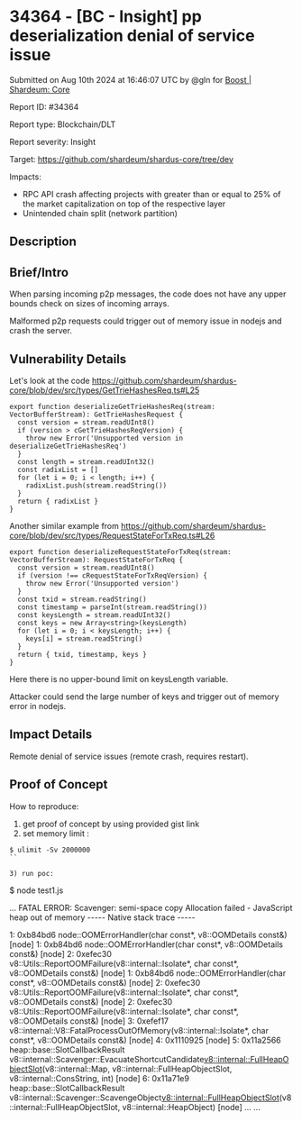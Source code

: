 # 34364 - \[BC - Insight] pp deserialization denial of service issue

Submitted on Aug 10th 2024 at 16:46:07 UTC by @gln for [Boost | Shardeum: Core](https://immunefi.com/bounty/shardeum-core-boost/)

Report ID: #34364

Report type: Blockchain/DLT

Report severity: Insight

Target: https://github.com/shardeum/shardus-core/tree/dev

Impacts:

* RPC API crash affecting projects with greater than or equal to 25% of the market capitalization on top of the respective layer
* Unintended chain split (network partition)

## Description

## Brief/Intro

When parsing incoming p2p messages, the code does not have any upper bounds check on sizes of incoming arrays.

Malformed p2p requests could trigger out of memory issue in nodejs and crash the server.

## Vulnerability Details

Let's look at the code https://github.com/shardeum/shardus-core/blob/dev/src/types/GetTrieHashesReq.ts#L25

```
export function deserializeGetTrieHashesReq(stream: VectorBufferStream): GetTrieHashesRequest {
  const version = stream.readUInt8()
  if (version > cGetTrieHashesReqVersion) {
    throw new Error('Unsupported version in deserializeGetTrieHashesReq')
  }
  const length = stream.readUInt32()
  const radixList = []
  for (let i = 0; i < length; i++) {
    radixList.push(stream.readString())
  }
  return { radixList }
}

```

Another similar example from https://github.com/shardeum/shardus-core/blob/dev/src/types/RequestStateForTxReq.ts#L26

```
export function deserializeRequestStateForTxReq(stream: VectorBufferStream): RequestStateForTxReq {
  const version = stream.readUInt8()
  if (version !== cRequestStateForTxReqVersion) {
    throw new Error('Unsupported version')
  }
  const txid = stream.readString()
  const timestamp = parseInt(stream.readString())
  const keysLength = stream.readUInt32()
  const keys = new Array<string>(keysLength)
  for (let i = 0; i < keysLength; i++) {
    keys[i] = stream.readString()
  }
  return { txid, timestamp, keys }
}
```

Here there is no upper-bound limit on keysLength variable.

Attacker could send the large number of keys and trigger out of memory error in nodejs.

## Impact Details

Remote denial of service issues (remote crash, requires restart).

## Proof of Concept

How to reproduce:

1. get proof of concept by using provided gist link
2. set memory limit :

```
$ ulimit -Sv 2000000
`` 

3) run poc:

```

$ node test1.js

... FATAL ERROR: Scavenger: semi-space copy Allocation failed - JavaScript heap out of memory ----- Native stack trace -----

1: 0xb84bd6 node::OOMErrorHandler(char const\*, v8::OOMDetails const&) \[node] 1: 0xb84bd6 node::OOMErrorHandler(char const\*, v8::OOMDetails const&) \[node] 2: 0xefec30 v8::Utils::ReportOOMFailure(v8::internal::Isolate\*, char const\*, v8::OOMDetails const&) \[node] 1: 0xb84bd6 node::OOMErrorHandler(char const\*, v8::OOMDetails const&) \[node] 2: 0xefec30 v8::Utils::ReportOOMFailure(v8::internal::Isolate\*, char const\*, v8::OOMDetails const&) \[node] 2: 0xefec30 v8::Utils::ReportOOMFailure(v8::internal::Isolate\*, char const\*, v8::OOMDetails const&) \[node] 3: 0xefef17 v8::internal::V8::FatalProcessOutOfMemory(v8::internal::Isolate\*, char const\*, v8::OOMDetails const&) \[node] 4: 0x1110925 \[node] 5: 0x11a2566 heap::base::SlotCallbackResult v8::internal::Scavenger::EvacuateShortcutCandidate[v8::internal::FullHeapObjectSlot](v8::internal::FullHeapObjectSlot)(v8::internal::Map, v8::internal::FullHeapObjectSlot, v8::internal::ConsString, int) \[node] 6: 0x11a71e9 heap::base::SlotCallbackResult v8::internal::Scavenger::ScavengeObject[v8::internal::FullHeapObjectSlot](v8::internal::FullHeapObjectSlot)(v8::internal::FullHeapObjectSlot, v8::internal::HeapObject) \[node] ... ...

```
```
